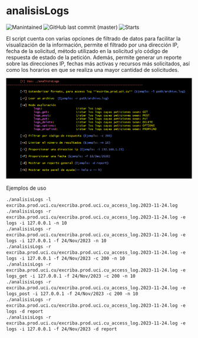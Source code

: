 # analisisLogs

![Manintained](https://img.shields.io/badge/Maintained%3F-yes-green.svg)
![GitHub last commit (master)](https://img.shields.io/github/last-commit/dgrobinson0/analisis_de_logs)
![Starts](https://img.shields.io/github/stars/dgrobinson0/analisis_de_logs.svg)

El script cuenta con varias opciones de filtrado de datos para facilitar la visualización de la información, permite el filtrado por una dirección IP, fecha de la solicitud, método utilizado en la solicitud y/o código de respuesta de estado de la petición. Además, permite generar un reporte sobre las direcciones IP, fechas más activas y recursos más solicitados, así como los horarios en que se realiza una mayor cantidad de solicitudes.
<p align="center"> <img src="imgs/script_1.png" /> </p>

Ejemplos de uso
```
./analisisLogs -l excriba.prod.uci.cu/excriba.prod.uci.cu_access_log.2023-11-24.log
./analisisLogs -r excriba.prod.uci.cu/excriba.prod.uci.cu_access_log.2023-11-24.log -e logs -i 127.0.0.1 -n 10
./analisisLogs -r excriba.prod.uci.cu/excriba.prod.uci.cu_access_log.2023-11-24.log -e logs -i 127.0.0.1 -f 24/Nov/2023 -n 10
./analisisLogs -r excriba.prod.uci.cu/excriba.prod.uci.cu_access_log.2023-11-24.log -e logs -i 127.0.0.1 -f 24/Nov/2023 -c 200 -n 10
./analisisLogs -r excriba.prod.uci.cu/excriba.prod.uci.cu_access_log.2023-11-24.log -e logs_get -i 127.0.0.1 -f 24/Nov/2023 -c 200 -n 10
./analisisLogs -r excriba.prod.uci.cu/excriba.prod.uci.cu_access_log.2023-11-24.log -e logs_post -i 127.0.0.1 -f 24/Nov/2023 -c 200 -n 10
./analisisLogs -r excriba.prod.uci.cu/excriba.prod.uci.cu_access_log.2023-11-24.log -e logs -d report
./analisisLogs -r excriba.prod.uci.cu/excriba.prod.uci.cu_access_log.2023-11-24.log -e logs -i 127.0.0.1 -f 24/Nov/2023 -d report
```
